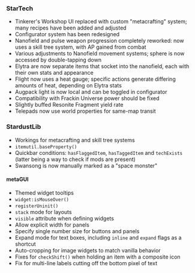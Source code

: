 ### StarTech
- Tinkerer's Workshop UI replaced with custom "metacrafting" system; many recipes have been added and adjusted
- Configurator system has been redesigned
- Nanofield and pulse weapon progression completely reworked: now uses a skill tree system, with AP gained from combat
- Various adjustments to Nanofield movement systems; sphere is now accessed by double-tapping down
- Elytra are now separate items that socket into the nanofield, each with their own stats and appearance
- Flight now uses a heat gauge; specific actions generate differing amounts of heat, depending on Elytra stats
- Augpack light is now local and can be toggled in configurator
- Compatibility with Frackin Universe power should be fixed
- Slightly buffed Resonite Fragment yield rate
- Telepads now use world properties for same-map transit

### StardustLib
- Workings for metacrafting and skill tree systems
- `itemutil.baseProperty()`
- Quickbar conditions: `hasFlaggedItem`, `hasTaggedItem` and `techExists` (latter being a way to check if mods are present)
- Swansong is now manually marked as a "space monster"

#### metaGUI
- Themed widget tooltips
- `widget:isMouseOver()`
- `registerUninit()`
- `stack` mode for layouts
- `visible` attribute when defining widgets
- Allow explicit width for panels
- Specify single number size for buttons and panels
- Expand mode for text boxes, including `inline` and `expand` flags as a shortcut
- Auto-cropping for image widgets to match vanilla behavior
- Fixes for `checkShift()` when holding an item with a composite icon
- Fix for multi-line labels cutting off the bottom pixel of text
